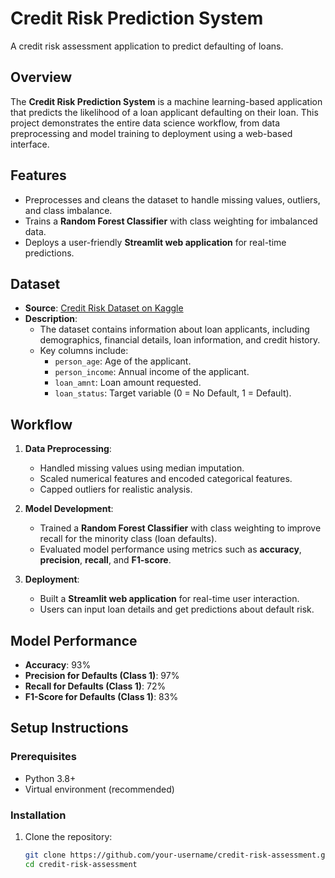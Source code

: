 # Credit Risk Prediction System
A credit risk assessment application to predict defaulting of loans.

## Overview
The **Credit Risk Prediction System** is a machine learning-based application that predicts the likelihood of a loan applicant defaulting on their loan. This project demonstrates the entire data science workflow, from data preprocessing and model training to deployment using a web-based interface.

## Features
- Preprocesses and cleans the dataset to handle missing values, outliers, and class imbalance.
- Trains a **Random Forest Classifier** with class weighting for imbalanced data.
- Deploys a user-friendly **Streamlit web application** for real-time predictions.

## Dataset
- **Source**: [Credit Risk Dataset on Kaggle](https://www.kaggle.com/datasets/laotse/credit-risk-dataset)
- **Description**:
  - The dataset contains information about loan applicants, including demographics, financial details, loan information, and credit history.
  - Key columns include:
    - `person_age`: Age of the applicant.
    - `person_income`: Annual income of the applicant.
    - `loan_amnt`: Loan amount requested.
    - `loan_status`: Target variable (0 = No Default, 1 = Default).

## Workflow
1. **Data Preprocessing**:
   - Handled missing values using median imputation.
   - Scaled numerical features and encoded categorical features.
   - Capped outliers for realistic analysis.

2. **Model Development**:
   - Trained a **Random Forest Classifier** with class weighting to improve recall for the minority class (loan defaults).
   - Evaluated model performance using metrics such as **accuracy**, **precision**, **recall**, and **F1-score**.

3. **Deployment**:
   - Built a **Streamlit web application** for real-time user interaction.
   - Users can input loan details and get predictions about default risk.

## Model Performance
- **Accuracy**: 93%
- **Precision for Defaults (Class 1)**: 97%
- **Recall for Defaults (Class 1)**: 72%
- **F1-Score for Defaults (Class 1)**: 83%

## Setup Instructions

### Prerequisites
- Python 3.8+
- Virtual environment (recommended)

### Installation
1. Clone the repository:
   ```bash
   git clone https://github.com/your-username/credit-risk-assessment.git
   cd credit-risk-assessment
